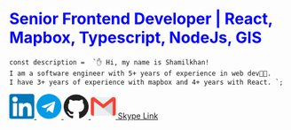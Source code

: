 <h1 style="color:blue;">Senior Frontend Developer | React, Mapbox, Typescript, NodeJs, GIS</h1>

```tsx
const description =  `✋ Hi, my name is Shamilkhan! 
I am a software engineer with 5+ years of experience in web dev👨‍💻. 
I have 3+ years of experience with mapbox and 4+ years with React. `;
```
      
<div>
 <a href="https://www.linkedin.com/in/shamilkhan-akhmetzyanov/">
   <img width="45" src="/linkedin.svg" />
 </a>
 <a href="https://t.me/shamilkhan">
   <img width="45" src="/telegram.svg" />
 </a>
 <a href="https://github.com/shamilkhan">
    <img width="45" src="/github.svg" />
 </a>
 <a href="mailto:vlad@shamilkhan1999@gmail.com">
    <img width="45" src="/gmail.svg" />
 </a>
 <a href="live:.cid.5582895695cbd72d">
   Skype Link
 </a>
</div>
